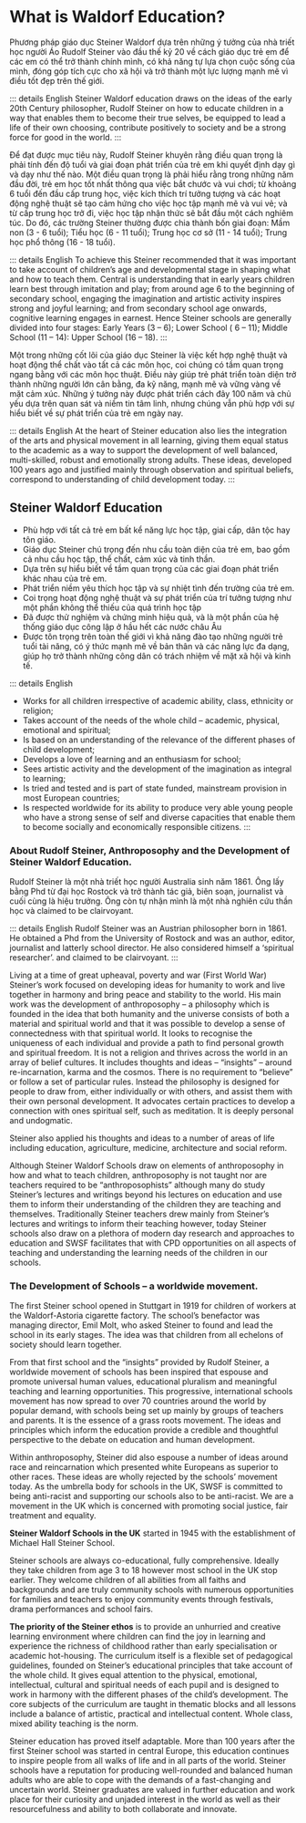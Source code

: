 # What is Waldorf Education?

Phương pháp giáo dục Steiner Waldorf dựa trên những ý tưởng của nhà triết học người Áo Rudolf Steiner vào đầu thế kỷ 20 về cách giáo dục trẻ em để các em có thể trở thành chính mình, có khả năng tự lựa chọn cuộc sống của mình, đóng góp tích cực cho xã hội và trở thành một lực lượng mạnh mẽ vì điều tốt đẹp trên thế giới.

::: details English
Steiner Waldorf education draws on the ideas of the early 20th Century philosopher, Rudolf Steiner on how to educate children in a way that enables them to become their true selves, be equipped to lead a life of their own choosing, contribute positively to society and be a strong force for good in the world.
:::

Để đạt được mục tiêu này, Rudolf Steiner khuyên rằng điều quan trọng là phải tính đến độ tuổi và giai đoạn phát triển của trẻ em khi quyết định dạy gì và dạy như thế nào. Một điều quan trọng là phải hiểu rằng trong những năm đầu đời, trẻ em học tốt nhất thông qua việc bắt chước và vui chơi; từ khoảng 6 tuổi đến đầu cấp trung học, việc kích thích trí tưởng tượng và các hoạt động nghệ thuật sẽ tạo cảm hứng cho việc học tập mạnh mẽ và vui vẻ; và từ cấp trung học trở đi, việc học tập nhận thức sẽ bắt đầu một cách nghiêm túc. Do đó, các trường Steiner thường được chia thành bốn giai đoạn: Mầm non (3 - 6 tuổi); Tiểu học (6 - 11 tuổi); Trung học cơ sở (11 - 14 tuổi); Trung học phổ thông (16 - 18 tuổi).

::: details English
To achieve this Steiner recommended that it was important to take account of children’s age and developmental stage in shaping what and how to teach them. Central is understanding that in early years children learn best through imitation and play; from around age 6 to the beginning of secondary school, engaging the imagination and artistic activity inspires strong and joyful learning; and from secondary school age onwards, cognitive learning engages in earnest. Hence Steiner schools are generally divided into four stages: Early Years (3 – 6); Lower School ( 6 – 11); Middle School (11 – 14): Upper School (16 – 18).
:::

Một trong những cốt lõi của giáo dục Steiner là việc kết hợp nghệ thuật và hoạt động thể chất vào tất cả các môn học, coi chúng có tầm quan trọng ngang bằng với các môn học thuật. Điều này giúp trẻ phát triển toàn diện trở thành những người lớn cân bằng, đa kỹ năng, mạnh mẽ và vững vàng về mặt cảm xúc. Những ý tưởng này được phát triển cách đây 100 năm và chủ yếu dựa trên quan sát và niềm tin tâm linh, nhưng chúng vẫn phù hợp với sự hiểu biết về sự phát triển của trẻ em ngày nay.

::: details English
At the heart of Steiner education also lies the integration of the arts and physical movement in all learning, giving them equal status to the academic as a way to support the development of well balanced, multi-skilled, robust and emotionally strong adults. These ideas, developed 100 years ago and justified mainly through observation and spiritual beliefs, correspond to understanding of child development today.
:::

## Steiner Waldorf Education

- Phù hợp với tất cả trẻ em bất kể năng lực học tập, giai cấp, dân tộc hay tôn giáo.
- Giáo dục Steiner chú trọng đến nhu cầu toàn diện của trẻ em, bao gồm cả nhu cầu học tập, thể chất, cảm xúc và tinh thần.
- Dựa trên sự hiểu biết về tầm quan trọng của các giai đoạn phát triển khác nhau của trẻ em.
- Phát triển niềm yêu thích học tập và sự nhiệt tình đến trường của trẻ em.
- Coi trọng hoạt động nghệ thuật và sự phát triển của trí tưởng tượng như một phần không thể thiếu của quá trình học tập
- Đã được thử nghiệm và chứng minh hiệu quả, và là một phần của hệ thống giáo dục công lập ở hầu hết các nước châu Âu
- Được tôn trọng trên toàn thế giới vì khả năng đào tạo những người trẻ tuổi tài năng, có ý thức mạnh mẽ về bản thân và các năng lực đa dạng, giúp họ trở thành những công dân có trách nhiệm về mặt xã hội và kinh tế.

::: details English
- Works for all children irrespective of academic ability, class, ethnicity or religion;
- Takes account of the needs of the whole child – academic, physical, emotional and spiritual;
- Is based on an understanding of the relevance of the different phases of child development;
- Develops a love of learning and an enthusiasm for school;
- Sees artistic activity and the development of the imagination as integral to learning;
- Is tried and tested and is part of state funded, mainstream provision in most European countries;
- Is respected worldwide for its ability to produce very able young people who have a strong sense of self and diverse capacities that enable them to become socially and economically responsible citizens.
:::

### About Rudolf Steiner, Anthroposophy and the Development of Steiner Waldorf Education.

Rudolf Steiner là một nhà triết học người Australia sinh năm 1861. Ông lấy bằng Phd từ đại học Rostock và trở thành tác giả, biên soạn, journalist và cuối cùng là hiệu trưởng. Ông còn tự nhận mình là một nhà nghiên cứu thần học và claimed to be clairvoyant.

::: details English
Rudolf Steiner was an Austrian philosopher born in 1861. He obtained a Phd from the University of Rostock and was an author, editor, journalist and latterly school director. He also considered himself a ‘spiritual researcher’. and claimed to be clairvoyant.
:::

Living at a time of great upheaval, poverty and war (First World War) Steiner’s work focused on developing ideas for humanity to work and live together in harmony and bring peace and stability to the world. His main work was the development of anthroposophy – a philosophy which is founded in the idea that both humanity and the universe consists of both a material and spiritual world and that it was possible to develop a sense of connectedness with that spiritual world. It looks to recognise the uniqueness of each individual and provide a path to find personal growth and spiritual freedom. It is not a religion and thrives across the world in an array of belief cultures. It includes thoughts and ideas – “insights” – around re-incarnation, karma and the cosmos. There is no requirement to “believe” or follow a set of particular rules. Instead the philosophy is designed for people to draw from, either individually or with others, and assist them with their own personal development. It advocates certain practices to develop a connection with ones spiritual self, such as meditation. It is deeply personal and undogmatic.

Steiner also applied his thoughts and ideas to a number of areas of life including education, agriculture, medicine, architecture and social reform.

Although Steiner Waldorf Schools draw on elements of anthroposophy in how and what to teach children, anthroposophy is not taught nor are teachers required to be “anthroposophists” although many do study Steiner’s lectures and writings beyond his lectures on education and use them to inform their understanding of the children they are teaching and themselves. Traditionally Steiner teachers drew mainly from Steiner’s lectures and writings to inform their teaching however, today Steiner schools also draw on a plethora of modern day research and approaches to education and SWSF facilitates that with CPD opportunities on all aspects of teaching and understanding the learning needs of the children in our schools.

### The Development of Schools – a worldwide movement.

The first Steiner school opened in Stuttgart in 1919 for children of workers at the Waldorf-Astoria cigarette factory. The school’s benefactor was managing director, Emil Molt, who asked Steiner to found and lead the school in its early stages. The idea was that children from all echelons of society should learn together.

From that first school and the “insights” provided by Rudolf Steiner, a worldwide movement of schools has been inspired that espouse and promote universal human values, educational pluralism and meaningful teaching and learning opportunities. This progressive, international schools movement has now spread to over 70 countries around the world by popular demand, with schools being set up mainly by groups of teachers and parents. It is the essence of a grass roots movement. The ideas and principles which inform the education provide a credible and thoughtful perspective to the debate on education and human development.

Within anthroposophy, Steiner did also espouse a number of ideas around race and reincarnation which presented white Europeans as superior to other races. These ideas are wholly rejected by the schools’ movement today. As the umbrella body for schools in the UK, SWSF is committed to being anti-racist and supporting our schools also to be anti-racist. We are a movement in the UK which is concerned with promoting social justice, fair treatment and equality.

**Steiner Waldorf Schools in the UK** started in 1945 with the establishment of Michael Hall Steiner School.

Steiner schools are always co-educational, fully comprehensive. Ideally they take children from age 3 to 18 however most school in the UK stop earlier. They welcome children of all abilities from all faiths and backgrounds and are truly community schools with numerous opportunities for families and teachers to enjoy community events through festivals, drama performances and school fairs.

**The priority of the Steiner ethos** is to provide an unhurried and creative learning environment where children can find the joy in learning and experience the richness of childhood rather than early specialisation or academic hot-housing. The curriculum itself is a flexible set of pedagogical guidelines, founded on Steiner’s educational principles that take account of the whole child. It gives equal attention to the physical, emotional, intellectual, cultural and spiritual needs of each pupil and is designed to work in harmony with the different phases of the child’s development. The core subjects of the curriculum are taught in thematic blocks and all lessons include a balance of artistic, practical and intellectual content. Whole class, mixed ability teaching is the norm.

Steiner education has proved itself adaptable. More than 100 years after the first Steiner school was started in central Europe, this education continues to inspire people from all walks of life and in all parts of the world. Steiner schools have a reputation for producing well-rounded and balanced human adults who are able to cope with the demands of a fast-changing and uncertain world. Steiner graduates are valued in further education and work place for their curiosity and unjaded interest in the world as well as their resourcefulness and ability to both collaborate and innovate.